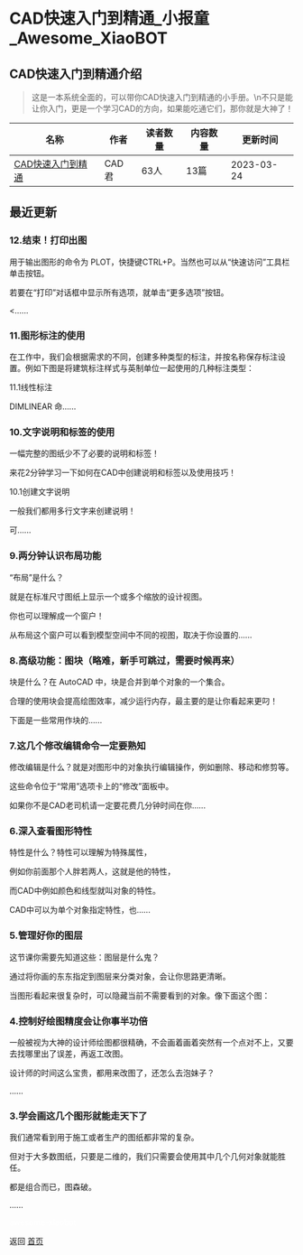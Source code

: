 # CAD快速入门到精通_小报童_Awesome_XiaoBOT

## CAD快速入门到精通介绍
> 这是一本系统全面的，可以带你CAD快速入门到精通的小手册。\n不只是能让你入门，更是一个学习CAD的方向，如果能吃通它们，那你就是大神了！  
  


|名称|作者|读者数量|内容数量|更新时间|
|---|---|---|---|---|
|[CAD快速入门到精通](https://xiaobot.net/p/CAD?refer=9c3f1c95-a052-465a-9902-f6d75080262a)|CAD君|63人|13篇|2023-03-24|

## 最近更新
### 12.结束！打印出图

用于输出图形的命令为 PLOT，快捷键CTRL+P。当然也可以从“快速访问”工具栏单击按钮。

若要在“打印”对话框中显示所有选项，就单击“更多选项”按钮。

<......

### 11.图形标注的使用

在工作中，我们会根据需求的不同，创建多种类型的标注，并按名称保存标注设置。例如下图是将建筑标注样式与英制单位一起使用的几种标注类型：

11.1线性标注

DIMLINEAR 命......

### 10.文字说明和标签的使用

一幅完整的图纸少不了必要的说明和标签！

来花2分钟学习一下如何在CAD中创建说明和标签以及使用技巧！

10.1创建文字说明

一般我们都用多行文字来创建说明！

可......

### 9.两分钟认识布局功能

“布局”是什么？

就是在标准尺寸图纸上显示一个或多个缩放的设计视图。

你也可以理解成一个窗户！

从布局这个窗户可以看到模型空间中不同的视图，取决于你设置的......

### 8.高级功能：图块（略难，新手可跳过，需要时候再来）

块是什么？在 AutoCAD 中，块是合并到单个对象的一个集合。

合理的使用块会提高绘图效率，减少运行内存，最主要的是让你看起来更叼！

下面是一些常用作块的......

### 7.这几个修改编辑命令一定要熟知

修改编辑是什么？就是对图形中的对象执行编辑操作，例如删除、移动和修剪等。

这些命令位于“常用”选项卡上的“修改”面板中。

如果你不是CAD老司机请一定要花费几分钟时间在你......

### 6.深入查看图形特性

特性是什么？特性可以理解为特殊属性，

例如你前面那个人胖若两人，这就是他的特性，

而CAD中例如颜色和线型就叫对象的特性。

CAD中可以为单个对象指定特性，也......

### 5.管理好你的图层

这节课你需要先知道这些：图层是什么鬼？

通过将你画的东东指定到图层来分类对象，会让你思路更清晰。

当图形看起来很复杂时，可以隐藏当前不需要看到的对象。像下面这个图：

### 4.控制好绘图精度会让你事半功倍

一般被视为大神的设计师绘图都很精确，不会画着画着突然有一个点对不上，又要去找哪里出了误差，再返工改图。

设计师的时间这么宝贵，都用来改图了，还怎么去泡妹子？

......

### 3.学会画这几个图形就能走天下了

我们通常看到用于施工或者生产的图纸都非常的复杂。

但对于大多数图纸，只要是二维的，我们只需要会使用其中几个几何对象就能胜任。

都是组合而已，图森破。

......


<a href="https://github.com/Reno9527/awesome-xiaobot" style="color: white; text-decoration: none;">awesome-xiaobot</a>

返回 [首页](../README.md)
